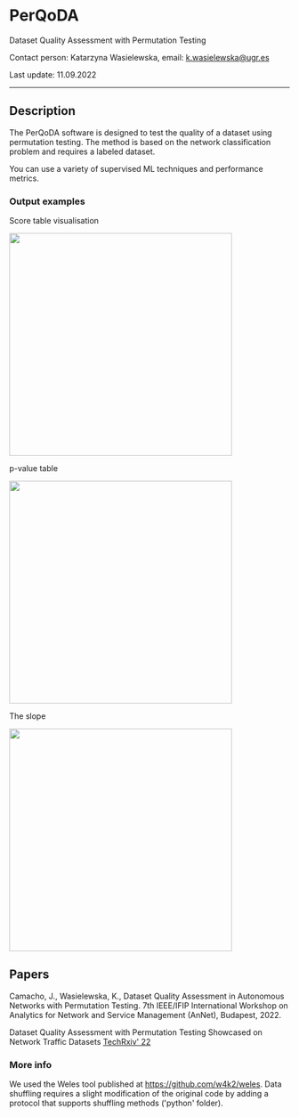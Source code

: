 # PerQoDA
Dataset Quality Assessment with Permutation Testing

Contact person: Katarzyna Wasielewska, email: k.wasielewska@ugr.es

Last update: 11.09.2022

<hr>

## Description

The PerQoDA software is designed to test the quality of a dataset using permutation testing. The method is based on the network classification problem and requires a labeled dataset.

You can use a variety of supervised ML techniques and performance metrics.

### Output examples

Score table visualisation

<img src="https://user-images.githubusercontent.com/80593278/189530888-8c84dadd-ca49-42ab-a040-4208c3e092d1.PNG" width="400">

p-value table

<img src="https://user-images.githubusercontent.com/80593278/189530895-880d6592-5ca1-4ac4-855a-f7ed384035f1.PNG" width="400">

The slope

<img src="https://user-images.githubusercontent.com/80593278/189530898-9039bbc5-c434-44af-98da-810e5bf08b5a.PNG" width="400">



## Papers

Camacho, J., Wasielewska, K., Dataset Quality Assessment in Autonomous Networks with Permutation Testing. 7th IEEE/IFIP International Workshop on Analytics for Network and Service Management (AnNet), Budapest, 2022. 

Dataset Quality Assessment with Permutation Testing Showcased on Network Traffic Datasets [TechRxiv' 22](https://www.techrxiv.org/articles/preprint/Dataset_Quality_Assessment_with_Permutation_Testing_Showcased_on_Network_Traffic_Datasets/20145539) 

### More info
We used the Weles tool published at https://github.com/w4k2/weles. Data shuffling requires a slight modification of the original code by adding a protocol that supports shuffling methods ('python' folder).
